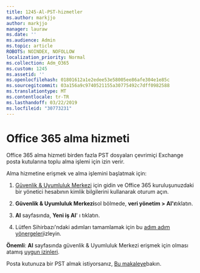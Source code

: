 ```yaml
---
title: 1245-Al-PST-hizmetler
ms.author: markjjo
author: markjjo
manager: lauraw
ms.date: ''
ms.audience: Admin
ms.topic: article
ROBOTS: NOINDEX, NOFOLLOW
localization_priority: Normal
ms.collection: Adm_O365
ms.custom: 1245
ms.assetid: ''
ms.openlocfilehash: 01801612a1e2edee53e58005ee86afe304e1e85c
ms.sourcegitcommit: 03a156a9c9740521155a30775492c7dff0982588
ms.translationtype: MT
ms.contentlocale: tr-TR
ms.lasthandoff: 03/22/2019
ms.locfileid: "30773231"
---
```

# <a name="office-365-import-service"></a>Office 365 alma hizmeti 

Office 365 alma hizmeti birden fazla PST dosyaları çevrimiçi Exchange posta kutularına toplu alma işlemi için izin verir. 

Alma hizmetine erişmek ve alma işlemini başlatmak için:

1. [Güvenlik & Uyumluluk Merkezi](https://protection.office.com) için gidin ve Office 365 kuruluşunuzdaki bir yönetici hesabının kimlik bilgilerini kullanarak oturum açın.

2. **Güvenlik & Uyumluluk Merkezi**sol bölmede, **veri yönetim > Al'ı**tıklatın.

3. **Al** sayfasında, **Yeni iş Al**' ı tıklatın. 

4. Lütfen Sihirbazı'ndaki adımları tamamlamak için bu [adım adım yönergeleri](https://docs.microsoft.com/office365/securitycompliance/use-network-upload-to-import-pst-files)izleyin.

**Önemli**: **Al** sayfasında güvenlik & Uyumluluk Merkezi erişmek için olması atamış [uygun izinleri](https://docs.microsoft.com/office365/securitycompliance/use-network-upload-to-import-pst-files#before-you-begin). 

Posta kutunuza bir PST almak istiyorsanız, [Bu makaleye](https://support.office.com/article/import-email-contacts-and-calendar-from-an-outlook-pst-file-431a8e9a-f99f-4d5f-ae48-ded54b3440ac)bakın.
